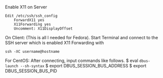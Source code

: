 Enable X11 on Server
```
Edit /etc/ssh/ssh_config
	ForwardX11 yes
	X11Forwarding yes
	Uncomment: X11DisplayOffset
```

On Client: (This is all I needed for Fedora).
Start Terminal and connect to the SSH server which is enabled X11 Forwarding with
```
ssh -XC username@hostname
```

For CentOS:
After connecting, input commands like follows.
$ eval `dbus-launch --sh-syntax`
$ export DBUS_SESSION_BUS_ADDRESS
$ export DBUS_SESSION_BUS_PID

